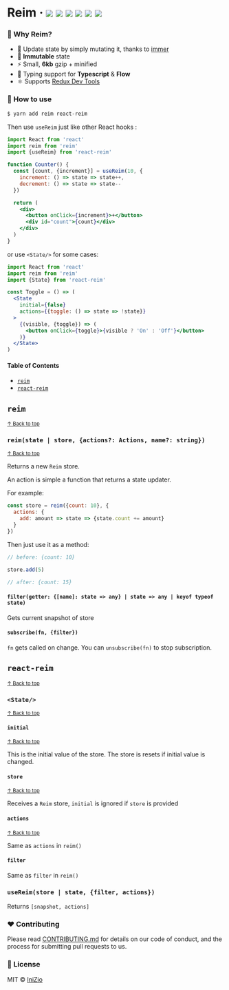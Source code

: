 # Reim &middot; [![](https://img.shields.io/npm/v/reim.svg)](https://npm.im/reim) [![](https://img.shields.io/npm/dm/reim.svg)](https://npm.im/reim) [![](https://travis-ci.org/IniZio/reim.svg?branch=master)](https://travis-ci.org/IniZio/reim) [![](https://api.codacy.com/project/badge/Coverage/1560c0832a3a41df8bfe51083fd92c20)](https://www.codacy.com/app/inizio/reim?utm_source=github.com&utm_medium=referral&utm_content=IniZio/reim&utm_campaign=Badge_Coverage) ![](https://badgen.net/badge/license/MIT/blue) [![](https://img.shields.io/bundlephobia/minzip/reim.svg)](https://bundlephobia.com/result?p=reim@)

### :thinking: Why Reim?

* :metal: Update state by simply mutating it, thanks to [immer](https://github.com/mweststrate/immer)
* :closed_lock_with_key: **Immutable** state
* :zap: Small, **6kb** gzip + minified
* :star2: Typing support for **Typescript** & **Flow**
* :atom_symbol: Supports [Redux Dev Tools](https://chrome.google.com/webstore/detail/redux-devtools/lmhkpmbekcpmknklioeibfkpmmfibljd?hl=zh-TW)

### :book: How to use

```bash
$ yarn add reim react-reim
```

Then use `useReim` just like other React hooks :

```jsx
import React from 'react'
import reim from 'reim'
import {useReim} from 'react-reim'

function Counter() {
  const [count, {increment}] = useReim(10, {
    increment: () => state => state++,
    decrement: () => state => state--
  })

  return (
    <div>
      <button onClick={increment}>+</button>
      <div id="count">{count}</div>
    </div>
  )
}
```

or use `<State/>` for some cases:

```jsx
import React from 'react'
import reim from 'reim'
import {State} from 'react-reim'

const Toggle = () => (
  <State
    initial={false}
    actions={{toggle: () => state => !state}}
  >
    {(visible, {toggle}) => (
      <button onClick={toggle}>{visible ? 'On' : 'Off'}</button>
    )}
  </State>
)
```

#### Table of Contents

- [`reim`](#reim)
- [`react-reim`](#react-reim)

## `reim`

<sup><a href="#table-of-contents">↑ Back to top</a></sup>

### `reim(state | store, {actions?: Actions, name?: string})`

<sup><a href="#table-of-contents">↑ Back to top</a></sup>

Returns a new `Reim` store.

An action is simple a function that returns a state updater.

For example: 

```js
const store = reim({count: 10}, {
  actions: {
    add: amount => state => {state.count += amount}
  }
})
```

Then just use it as a method:

```js
// before: {count: 10}

store.add(5)

// after: {count: 15}
```

#### `filter(getter: {[name]: state => any} | state => any | keyof typeof state)`

Gets current snapshot of store

#### `subscribe(fn, {filter})`

`fn` gets called on change. You can `unsubscribe(fn)` to stop subscription.

## `react-reim`

<sup><a href="#table-of-contents">↑ Back to top</a></sup>

### `<State/>`

<sup><a href="#table-of-contents">↑ Back to top</a></sup>

#### `initial`

<sup><a href="#table-of-contents">↑ Back to top</a></sup>

This is the initial value of the store. The store is resets if initial value is changed.

#### `store`

<sup><a href="#table-of-contents">↑ Back to top</a></sup>

Receives a `Reim` store, `initial` is ignored if `store` is provided

#### `actions`

<sup><a href="#table-of-contents">↑ Back to top</a></sup>

Same as `actions` in `reim()`

#### `filter`

Same as `filter` in `reim()`

### `useReim(store | state, {filter, actions})`

Returns `[snapshot, actions]`

### :heart: Contributing

Please read [CONTRIBUTING.md](https://github.com/IniZio/reim/CONTRIBUTING.md) for details on our code of conduct, and the process for submitting pull requests to us.

### :page_with_curl: License

MIT © [IniZio](https://github.com/IniZio)
